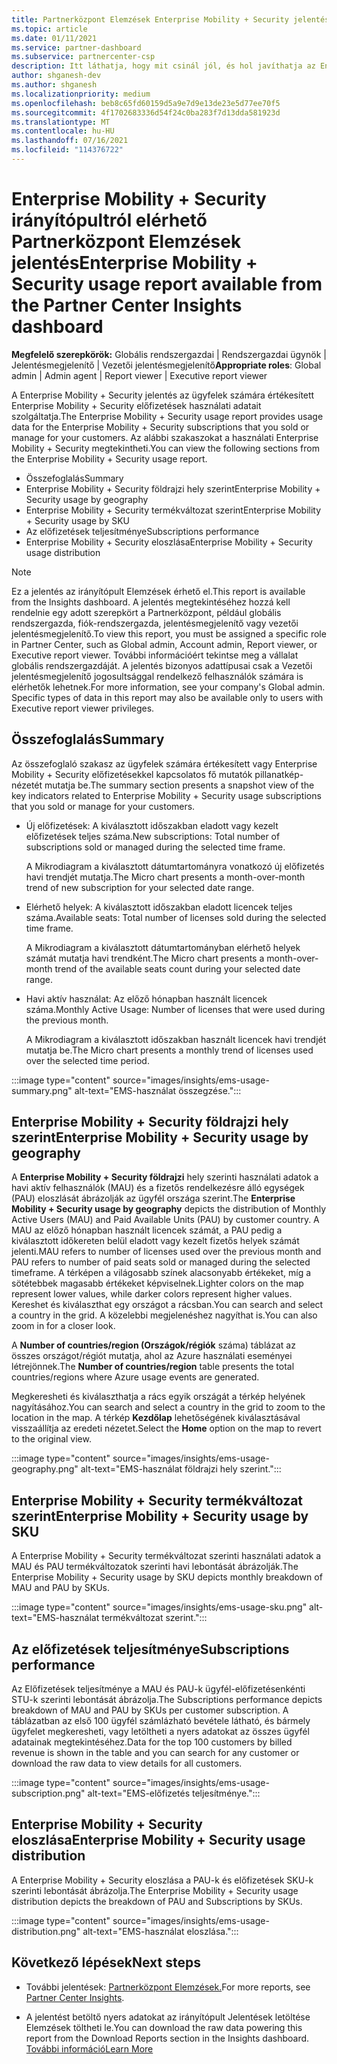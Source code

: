 ```yaml
---
title: Partnerközpont Elemzések Enterprise Mobility + Security jelentés
ms.topic: article
ms.date: 01/11/2021
ms.service: partner-dashboard
ms.subservice: partnercenter-csp
description: Itt láthatja, hogy mit csinál jól, és hol javíthatja az Enterprise Mobility + Security értékesítésre vagy az ügyfelek számára kezelhető előfizetések használatára vonatkozóan.
author: shganesh-dev
ms.author: shganesh
ms.localizationpriority: medium
ms.openlocfilehash: beb8c65fd60159d5a9e7d9e13de23e5d77ee70f5
ms.sourcegitcommit: 4f1702683336d54f24c0ba283f7d13dda581923d
ms.translationtype: MT
ms.contentlocale: hu-HU
ms.lasthandoff: 07/16/2021
ms.locfileid: "114376722"
---
```

# <a name="enterprise-mobility--security-usage-report-available-from-the-partner-center-insights-dashboard"></a><span data-ttu-id="8b17f-103">Enterprise Mobility + Security irányítópultról elérhető Partnerközpont Elemzések jelentés</span><span class="sxs-lookup"><span data-stu-id="8b17f-103">Enterprise Mobility + Security usage report available from the Partner Center Insights dashboard</span></span>

<span data-ttu-id="8b17f-104">**Megfelelő szerepkörök:** Globális rendszergazdai | Rendszergazdai ügynök | Jelentésmegjelenítő | Vezetői jelentésmegjelenítő</span><span class="sxs-lookup"><span data-stu-id="8b17f-104">**Appropriate roles**: Global admin | Admin agent | Report viewer | Executive report viewer</span></span>

<span data-ttu-id="8b17f-105">A Enterprise Mobility + Security jelentés az ügyfelek számára értékesített Enterprise Mobility + Security előfizetések használati adatait szolgáltatja.</span><span class="sxs-lookup"><span data-stu-id="8b17f-105">The Enterprise Mobility + Security usage report provides usage data for the Enterprise Mobility + Security subscriptions that you sold or manage for your customers.</span></span> <span data-ttu-id="8b17f-106">Az alábbi szakaszokat a használati Enterprise Mobility + Security megtekintheti.</span><span class="sxs-lookup"><span data-stu-id="8b17f-106">You can view the following sections from the Enterprise Mobility + Security usage report.</span></span>

- <span data-ttu-id="8b17f-107">Összefoglalás</span><span class="sxs-lookup"><span data-stu-id="8b17f-107">Summary</span></span>
- <span data-ttu-id="8b17f-108">Enterprise Mobility + Security földrajzi hely szerint</span><span class="sxs-lookup"><span data-stu-id="8b17f-108">Enterprise Mobility + Security usage by geography</span></span>
- <span data-ttu-id="8b17f-109">Enterprise Mobility + Security termékváltozat szerint</span><span class="sxs-lookup"><span data-stu-id="8b17f-109">Enterprise Mobility + Security usage by SKU</span></span>
- <span data-ttu-id="8b17f-110">Az előfizetések teljesítménye</span><span class="sxs-lookup"><span data-stu-id="8b17f-110">Subscriptions performance</span></span>
- <span data-ttu-id="8b17f-111">Enterprise Mobility + Security eloszlása</span><span class="sxs-lookup"><span data-stu-id="8b17f-111">Enterprise Mobility + Security usage distribution</span></span>

 > [!NOTE]
 > <span data-ttu-id="8b17f-112">Ez a jelentés az irányítópult Elemzések érhető el.</span><span class="sxs-lookup"><span data-stu-id="8b17f-112">This report is available from the Insights dashboard.</span></span> <span data-ttu-id="8b17f-113">A jelentés megtekintéséhez hozzá kell rendelnie egy adott szerepkört a Partnerközpont, például globális rendszergazda, fiók-rendszergazda, jelentésmegjelenítő vagy vezetői jelentésmegjelenítő.</span><span class="sxs-lookup"><span data-stu-id="8b17f-113">To view this report, you must be assigned a specific role in Partner Center, such as Global admin, Account admin, Report viewer, or Executive report viewer.</span></span> <span data-ttu-id="8b17f-114">További információért tekintse meg a vállalat globális rendszergazdáját. A jelentés bizonyos adattípusai csak a Vezetői jelentésmegjelenítő jogosultsággal rendelkező felhasználók számára is elérhetők lehetnek.</span><span class="sxs-lookup"><span data-stu-id="8b17f-114">For more information, see your company's Global admin. Specific types of data in this report may also be available only to users with Executive report viewer privileges.</span></span>

## <a name="summary"></a><span data-ttu-id="8b17f-115">Összefoglalás</span><span class="sxs-lookup"><span data-stu-id="8b17f-115">Summary</span></span>

<span data-ttu-id="8b17f-116">Az összefoglaló szakasz az ügyfelek számára értékesített vagy Enterprise Mobility + Security előfizetésekkel kapcsolatos fő mutatók pillanatkép-nézetét mutatja be.</span><span class="sxs-lookup"><span data-stu-id="8b17f-116">The summary section presents a snapshot view of the key indicators related to Enterprise Mobility + Security usage subscriptions that you sold or manage for your customers.</span></span> 

- <span data-ttu-id="8b17f-117">Új előfizetések: A kiválasztott időszakban eladott vagy kezelt előfizetések teljes száma.</span><span class="sxs-lookup"><span data-stu-id="8b17f-117">New subscriptions: Total number of subscriptions sold or managed during the selected time frame.</span></span>

   <span data-ttu-id="8b17f-118">A Mikrodiagram a kiválasztott dátumtartományra vonatkozó új előfizetés havi trendjét mutatja.</span><span class="sxs-lookup"><span data-stu-id="8b17f-118">The Micro chart presents a month-over-month trend of new subscription for your selected date range.</span></span>

- <span data-ttu-id="8b17f-119">Elérhető helyek: A kiválasztott időszakban eladott licencek teljes száma.</span><span class="sxs-lookup"><span data-stu-id="8b17f-119">Available seats: Total number of licenses sold during the selected time frame.</span></span>

   <span data-ttu-id="8b17f-120">A Mikrodiagram a kiválasztott dátumtartományban elérhető helyek számát mutatja havi trendként.</span><span class="sxs-lookup"><span data-stu-id="8b17f-120">The Micro chart presents a month-over-month trend of the available seats count during your selected date range.</span></span>

- <span data-ttu-id="8b17f-121">Havi aktív használat: Az előző hónapban használt licencek száma.</span><span class="sxs-lookup"><span data-stu-id="8b17f-121">Monthly Active Usage: Number of licenses that were used during the previous month.</span></span>

   <span data-ttu-id="8b17f-122">A Mikrodiagram a kiválasztott időszakban használt licencek havi trendjét mutatja be.</span><span class="sxs-lookup"><span data-stu-id="8b17f-122">The Micro chart presents a monthly trend of licenses used over the selected time period.</span></span>

:::image type="content" source="images/insights/ems-usage-summary.png" alt-text="EMS-használat összegzése.":::

## <a name="enterprise-mobility--security-usage-by-geography"></a><span data-ttu-id="8b17f-124">Enterprise Mobility + Security földrajzi hely szerint</span><span class="sxs-lookup"><span data-stu-id="8b17f-124">Enterprise Mobility + Security usage by geography</span></span>

<span data-ttu-id="8b17f-125">A **Enterprise Mobility + Security földrajzi** hely szerinti használati adatok a havi aktív felhasználók (MAU) és a fizetős rendelkezésre álló egységek (PAU) eloszlását ábrázolják az ügyfél országa szerint.</span><span class="sxs-lookup"><span data-stu-id="8b17f-125">The **Enterprise Mobility + Security usage by geography** depicts the distribution of Monthly Active Users (MAU) and Paid Available Units (PAU) by customer country.</span></span> <span data-ttu-id="8b17f-126">A MAU az előző hónapban használt licencek számát, a PAU pedig a kiválasztott időkereten belül eladott vagy kezelt fizetős helyek számát jelenti.</span><span class="sxs-lookup"><span data-stu-id="8b17f-126">MAU refers to number of licenses used over the previous month and PAU refers to number of paid seats sold or managed during the selected timeframe.</span></span> <span data-ttu-id="8b17f-127">A térképen a világosabb színek alacsonyabb értékeket, míg a sötétebbek magasabb értékeket képviselnek.</span><span class="sxs-lookup"><span data-stu-id="8b17f-127">Lighter colors on the map represent lower values, while darker colors represent higher values.</span></span> <span data-ttu-id="8b17f-128">Kereshet és kiválaszthat egy országot a rácsban.</span><span class="sxs-lookup"><span data-stu-id="8b17f-128">You can search and select a country in the grid.</span></span> <span data-ttu-id="8b17f-129">A közelebbi megjelenéshez nagyíthat is.</span><span class="sxs-lookup"><span data-stu-id="8b17f-129">You can also zoom in for a closer look.</span></span>

<span data-ttu-id="8b17f-130">A **Number of countries/region (Országok/régiók** száma) táblázat az összes országot/régiót mutatja, ahol az Azure használati eseményei létrejönnek.</span><span class="sxs-lookup"><span data-stu-id="8b17f-130">The **Number of countries/region** table presents the total countries/regions where Azure usage events are generated.</span></span>

<span data-ttu-id="8b17f-131">Megkeresheti és kiválaszthatja a rács egyik országát a térkép helyének nagyításához.</span><span class="sxs-lookup"><span data-stu-id="8b17f-131">You can search and select a country in the grid to zoom to the location in the map.</span></span> <span data-ttu-id="8b17f-132">A térkép **Kezdőlap** lehetőségének kiválasztásával visszaállítja az eredeti nézetet.</span><span class="sxs-lookup"><span data-stu-id="8b17f-132">Select the **Home** option on the map to revert to the original view.</span></span>

:::image type="content" source="images/insights/ems-usage-geography.png" alt-text="EMS-használat földrajzi hely szerint.":::

## <a name="enterprise-mobility--security-usage-by-sku"></a><span data-ttu-id="8b17f-134">Enterprise Mobility + Security termékváltozat szerint</span><span class="sxs-lookup"><span data-stu-id="8b17f-134">Enterprise Mobility + Security usage by SKU</span></span>

<span data-ttu-id="8b17f-135">A Enterprise Mobility + Security termékváltozat szerinti használati adatok a MAU és PAU termékváltozatok szerinti havi lebontását ábrázolják.</span><span class="sxs-lookup"><span data-stu-id="8b17f-135">The Enterprise Mobility + Security usage by SKU depicts monthly breakdown of MAU and PAU by SKUs.</span></span>

:::image type="content" source="images/insights/ems-usage-sku.png" alt-text="EMS-használat termékváltozat szerint.":::

## <a name="subscriptions-performance"></a><span data-ttu-id="8b17f-137">Az előfizetések teljesítménye</span><span class="sxs-lookup"><span data-stu-id="8b17f-137">Subscriptions performance</span></span>

<span data-ttu-id="8b17f-138">Az Előfizetések teljesítménye a MAU és PAU-k ügyfél-előfizetésenkénti STU-k szerinti lebontását ábrázolja.</span><span class="sxs-lookup"><span data-stu-id="8b17f-138">The Subscriptions performance depicts breakdown of MAU and PAU by SKUs per customer subscription.</span></span> <span data-ttu-id="8b17f-139">A táblázatban az első 100 ügyfél számlázható bevétele látható, és bármely ügyfelet megkeresheti, vagy letöltheti a nyers adatokat az összes ügyfél adatainak megtekintéséhez.</span><span class="sxs-lookup"><span data-stu-id="8b17f-139">Data for the top 100 customers by billed revenue is shown in the table and you can search for any customer or download the raw data to view details for all customers.</span></span>

:::image type="content" source="images/insights/ems-usage-subscription.png" alt-text="EMS-előfizetés teljesítménye.":::

## <a name="enterprise-mobility--security-usage-distribution"></a><span data-ttu-id="8b17f-141">Enterprise Mobility + Security eloszlása</span><span class="sxs-lookup"><span data-stu-id="8b17f-141">Enterprise Mobility + Security usage distribution</span></span>

<span data-ttu-id="8b17f-142">A Enterprise Mobility + Security eloszlása a PAU-k és előfizetések SKU-k szerinti lebontását ábrázolja.</span><span class="sxs-lookup"><span data-stu-id="8b17f-142">The Enterprise Mobility + Security usage distribution depicts the breakdown of PAU and Subscriptions by SKUs.</span></span>

:::image type="content" source="images/insights/ems-usage-distribution.png" alt-text="EMS-használat eloszlása.":::

## <a name="next-steps"></a><span data-ttu-id="8b17f-144">Következő lépések</span><span class="sxs-lookup"><span data-stu-id="8b17f-144">Next steps</span></span>

- <span data-ttu-id="8b17f-145">További jelentések: [Partnerközpont Elemzések.](partner-center-insights.md)</span><span class="sxs-lookup"><span data-stu-id="8b17f-145">For more reports, see [Partner Center Insights](partner-center-insights.md).</span></span>

- <span data-ttu-id="8b17f-146">A jelentést betöltő nyers adatokat az irányítópult Jelentések letöltése Elemzések töltheti le.</span><span class="sxs-lookup"><span data-stu-id="8b17f-146">You can download the raw data powering this report from the Download Reports section in the Insights dashboard.</span></span> [<span data-ttu-id="8b17f-147">További információ</span><span class="sxs-lookup"><span data-stu-id="8b17f-147">Learn More</span></span>](insights-download-reports.md) 
